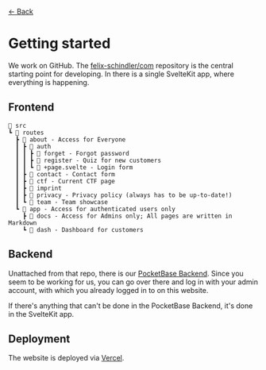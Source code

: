 [&larr; Back](/app/docs)

# Getting started

We work on GitHub. The
[felix-schindler/com](https://github.com/felix-schindler/com) repository is the
central starting point for developing. In there is a single SvelteKit app, where
everything is happening.

## Frontend

```text
📂 src
┗ 📂 routes
  ┣ 📂 about - Access for Everyone
  ┃ ┣ 📂 auth
  ┃ ┃ ┣ 📂 forget - Forgot password
  ┃ ┃ ┣ 📂 register - Quiz for new customers
  ┃ ┃ ┗ 📜 +page.svelte - Login form
  ┃ ┣ 📂 contact - Contact form
  ┃ ┣ 📂 ctf - Current CTF page
  ┃ ┣ 📂 imprint
  ┃ ┣ 📂 privacy - Privacy policy (always has to be up-to-date!)
  ┃ ┗ 📂 team - Team showcase
  ┗ 📂 app - Access for authenticated users only
    ┣ 📂 docs - Access for Admins only; All pages are written in Markdown
    ┗ 📂 dash - Dashboard for customers
```

## Backend

Unattached from that repo, there is our
[PocketBase Backend](https://pb.schindlerfelix.de). Since you seem to be working
for us, you can go over there and log in with your admin account, with which you
already logged in to on this website.

If there's anything that can't be done in the PocketBase Backend, it's done in
the SvelteKit app.

## Deployment

The website is deployed via [Vercel](https://vercel.com).
